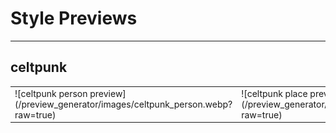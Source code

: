 # Style Previews
---

## celtpunk
<table>
  <tr>
    <td>![celtpunk person preview](/preview_generator/images/celtpunk_person.webp?raw=true)</td>
    <td>![celtpunk place preview](/preview_generator/images/celtpunk_place.webp?raw=true)</td>
    <td>![celtpunk thing preview](/preview_generator/images/celtpunk_thing.webp?raw=true)</td>
  </tr>
</table>